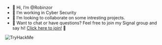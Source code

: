 - 👋 Hi, I’m @Robinzor
- 👀 I’m working in Cyber Security
- 💞️ I’m looking to collaborate on some intresting projects.
- 📲 Want to chat or have questions? Feel free to join my Signal group and say hi!
[Click here to join!](https://signal.group/#CjQKIE3_2lpILn7Tp7vK3AY2-EqO6GknFsdzKuN8S-jtfHuZEhADd0LGxb_AENIDBPO4d649) 🚀

![TryHackMe](https://tryhackme-badges.s3.amazonaws.com/Robinzor.png?version=1710850411.0)

